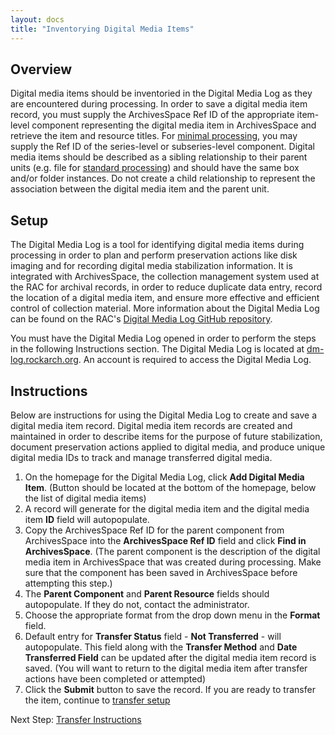 ```yaml
---
layout: docs
title: "Inventorying Digital Media Items"
---
```


## Overview

Digital media items should be inventoried in the Digital Media Log as they are encountered during processing. In order to save a digital media item record, you must supply the ArchivesSpace Ref ID of the appropriate item-level component representing the digital media item in ArchivesSpace and retrieve the item and resource titles. For [minimal processing](/processing-manual/index#processing-levels), you may supply the Ref ID of the series-level or subseries-level component. Digital media items should be described as a sibling relationship to their parent units (e.g. file for [standard processing](/processing-manual/index#processing-levels)) and should have the same box and/or folder instances. Do not create a child relationship to represent the association between the digital media item and the parent unit.

## Setup

The Digital Media Log is a tool for identifying digital media items during processing in order to plan and perform preservation actions like disk imaging and for recording digital media stabilization information. It is integrated with ArchivesSpace, the collection management system used at the RAC for archival records, in order to reduce duplicate data entry, record the location of a digital media item, and ensure more effective and efficient control of collection material. More information about the Digital Media Log can be found on the RAC's [Digital Media Log GitHub repository](https://github.com/RockefellerArchiveCenter/dm_log).

You must have the Digital Media Log opened in order to perform the steps in the following Instructions section. The Digital Media Log is located at [dm-log.rockarch.org](http://dm-log.rockarch.org/). An account is required to access the Digital Media Log.

## Instructions

Below are instructions for using the Digital Media Log to create and save a digital media item record. Digital media item records are created and maintained in order to describe items for the purpose of future stabilization, document preservation actions applied to digital media, and produce unique digital media IDs to track and manage transferred digital media.  

1.  On the homepage for the Digital Media Log, click **Add Digital Media Item**. (Button should be located at the bottom of the homepage, below the list of digital media items)
2.  A record will generate for the digital media item and the digital media item **ID** field will autopopulate.
3.  Copy the ArchivesSpace Ref ID for the parent component from ArchivesSpace into the **ArchivesSpace Ref ID** field and click **Find in ArchivesSpace**. (The parent component is the description of the digital media item in ArchivesSpace that was created during processing. Make sure that the component has been saved in ArchivesSpace before attempting this step.)
4.  The **Parent Component** and **Parent Resource** fields should autopopulate. If they do not, contact the administrator.
5.  Choose the appropriate format from the drop down menu in the **Format** field.
6.  Default entry for **Transfer Status** field - **Not Transferred** - will autopopulate. This field along with the **Transfer Method** and **Date Transferred Field** can be updated after the digital media item record is saved. (You will want to return to the digital media item after transfer actions have been completed or attempted)
7. Click the **Submit** button to save the record. If you are ready to transfer the item, continue to [transfer setup](transfer-instructions#transfer-overview-&-setup)

Next Step: [Transfer Instructions](transfer-instructions)
